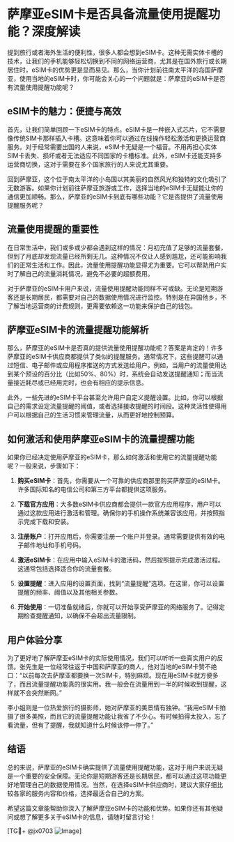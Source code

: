 # 萨摩亚eSIM卡是否具备流量使用提醒功能？深度解读

提到旅行或者海外生活的便利性，很多人都会想到eSIM卡。这种无需实体卡槽的技术，让我们的手机能够轻松切换到不同的网络运营商，尤其是在国外旅行或长期居住时，eSIM卡的优势更是显而易见。那么，当你计划前往南太平洋的岛国萨摩亚，使用当地的eSIM卡时，你可能会关心的一个问题就是：萨摩亚的eSIM卡是否有流量使用提醒功能呢？

## eSIM卡的魅力：便捷与高效

首先，让我们简单回顾一下eSIM卡的特点。eSIM卡是一种嵌入式芯片，它不需要像传统SIM卡那样插入卡槽。这意味着你可以通过在线操作轻松激活和更换运营商服务。对于经常需要出国的人来说，eSIM卡无疑是一个福音。不用再担心实体SIM卡丢失、损坏或者无法适应不同国家的卡槽标准。此外，eSIM卡还能支持多运营商切换，这对于需要在多个国家旅行的人来说尤其重要。

回到萨摩亚，这个位于南太平洋的小岛国以其美丽的自然风光和独特的文化吸引了无数游客。如果你计划前往萨摩亚旅游或工作，选择当地的eSIM卡无疑能让你的通信更加顺畅。那么，萨摩亚的eSIM卡到底有哪些功能？它是否提供了流量使用提醒服务呢？

## 流量使用提醒的重要性

在日常生活中，我们或多或少都会遇到这样的情况：月初充值了足够的流量套餐，但到了月底却发现流量已经所剩无几。这种情况不仅让人感到尴尬，还可能影响我们的正常生活和工作。因此，流量使用提醒功能显得尤为重要。它可以帮助用户实时了解自己的流量消耗情况，避免不必要的超额费用。

对于萨摩亚的eSIM卡用户来说，流量使用提醒功能同样不可或缺。无论是短期游客还是长期居民，都需要对自己的数据使用情况进行监控。特别是在异国他乡，不了解当地运营商的计费规则，更需要依赖这一功能来保护自己的钱包。

## 萨摩亚eSIM卡的流量提醒功能解析

那么，萨摩亚的eSIM卡是否真的提供流量使用提醒功能呢？答案是肯定的！许多萨摩亚的eSIM卡供应商都提供了类似的提醒服务。通常情况下，这些提醒可以通过短信、电子邮件或应用程序推送的方式发送给用户。例如，当用户的流量使用达到某个预设的百分比（比如50%、80%）时，系统会自动发送提醒通知；而当流量接近耗尽或已经用完时，也会有相应的提示信息。

此外，一些先进的eSIM卡平台甚至允许用户自定义提醒设置。比如，你可以根据自己的需求设定流量提醒的阈值，或者选择接收提醒的时间段。这种灵活性使得用户可以根据自己的生活习惯来管理流量，从而更好地控制预算。

## 如何激活和使用萨摩亚eSIM卡的流量提醒功能

如果你已经决定使用萨摩亚的eSIM卡，那么如何激活和使用它的流量提醒功能呢？一般来说，步骤如下：

1. **购买eSIM卡**：首先，你需要从一个可靠的供应商那里购买萨摩亚的eSIM卡。许多国际知名的电信公司和第三方平台都提供这项服务。

2. **下载官方应用**：大多数eSIM卡供应商都会提供一款官方应用程序，用户可以通过这款应用进行激活和管理。确保你的手机操作系统兼容该应用，并按照指示完成下载和安装。

3. **注册账户**：打开应用后，你需要注册一个账户并登录。通常需要提供有效的电子邮件地址和手机号码。

4. **激活eSIM卡**：在应用中输入eSIM卡的激活码，然后按照提示完成激活过程。这通常包括选择适合你的流量套餐。

5. **设置提醒**：进入应用的设置页面，找到“流量提醒”选项。在这里，你可以设置提醒的频率、阈值以及其他相关参数。

6. **开始使用**：一切准备就绪后，你就可以开始享受萨摩亚的网络服务了。记得定期检查提醒通知，以确保不会超出流量限制。

## 用户体验分享

为了更好地了解萨摩亚eSIM卡的实际使用情况，我们可以听听一些真实用户的反馈。张先生是一位经常往返于中国和萨摩亚的商人，他对当地的eSIM卡赞不绝口：“以前每次去萨摩亚都要换一次SIM卡，特别麻烦。现在用eSIM卡就方便多了，而且流量提醒功能真的很实用。我一般会在流量用到一半的时候收到提醒，这样就不会突然断网。”

李小姐则是一位热爱旅行的摄影师，她对萨摩亚的美景情有独钟。“我用eSIM卡拍摄了很多美照，而且它的流量提醒功能让我省了不少心。有时候拍得太投入，忘了看流量，但有了提醒，我就知道什么时候该停一停了。”

## 结语

总的来说，萨摩亚的eSIM卡确实提供了流量使用提醒功能，这对于用户来说无疑是一个重要的安全保障。无论你是短期游客还是长期居民，都可以通过这项功能更好地管理自己的数据使用情况。当然，在选择eSIM卡供应商时，建议大家仔细比较各家的服务内容和价格，选择最适合自己的方案。

希望这篇文章能帮助你深入了解萨摩亚eSIM卡的功能和优势。如果你还有其他疑问或想了解更多关于eSIM卡的信息，请随时留言讨论！

[TG💪+ @jx0703 ![Image](https://github.com/user-attachments/assets/dbca1d08-cadb-493c-b0ec-ad6f7a83f270)]